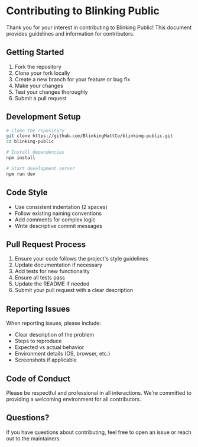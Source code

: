 # Contributing to Blinking Public

Thank you for your interest in contributing to Blinking Public! This document provides guidelines and information for contributors.

## Getting Started

1. Fork the repository
2. Clone your fork locally
3. Create a new branch for your feature or bug fix
4. Make your changes
5. Test your changes thoroughly
6. Submit a pull request

## Development Setup

```bash
# Clone the repository
git clone https://github.com/BlinkingMattCo/blinking-public.git
cd blinking-public

# Install dependencies
npm install

# Start development server
npm run dev
```

## Code Style

- Use consistent indentation (2 spaces)
- Follow existing naming conventions
- Add comments for complex logic
- Write descriptive commit messages

## Pull Request Process

1. Ensure your code follows the project's style guidelines
2. Update documentation if necessary
3. Add tests for new functionality
4. Ensure all tests pass
5. Update the README if needed
6. Submit your pull request with a clear description

## Reporting Issues

When reporting issues, please include:

- Clear description of the problem
- Steps to reproduce
- Expected vs actual behavior
- Environment details (OS, browser, etc.)
- Screenshots if applicable

## Code of Conduct

Please be respectful and professional in all interactions. We're committed to providing a welcoming environment for all contributors.

## Questions?

If you have questions about contributing, feel free to open an issue or reach out to the maintainers.
